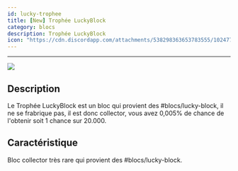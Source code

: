 ```yaml
---
id: lucky-trophee
title: [New] Trophée LuckyBlock
category: blocs
description: Trophée LuckyBlock
icon: "https://cdn.discordapp.com/attachments/538298363653783555/1024772580181278832/lucky_tophee_full.png"
---
```

___

<img class="thumbnail-right" src="https://cdn.discordapp.com/attachments/538298363653783555/1024772580181278832/lucky_tophee_full.png">

## Description 

Le Trophée LuckyBlock est un bloc qui provient des #blocs/lucky-block, il ne se frabrique pas, il est donc collector, vous avez
0,005% de chance de l'obtenir soit 1 chance sur 20.000.

## Caractéristique 

Bloc collector très rare qui provient des #blocs/lucky-block.
